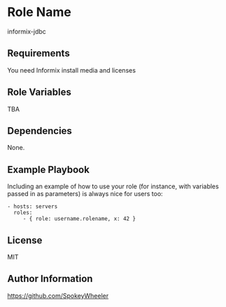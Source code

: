 Role Name
=========

informix-jdbc

Requirements
------------

You need Informix install media and licenses

Role Variables
--------------

TBA

Dependencies
------------

None.

Example Playbook
----------------

Including an example of how to use your role (for instance, with variables passed in as parameters) is always nice for users too:

    - hosts: servers
      roles:
         - { role: username.rolename, x: 42 }

License
-------

MIT

Author Information
------------------

https://github.com/SpokeyWheeler

